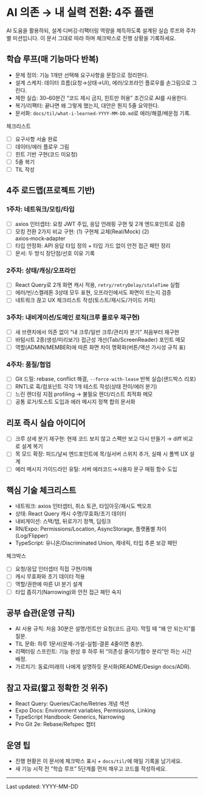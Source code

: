 # AI 의존 → 내 실력 전환: 4주 플랜

AI 도움을 활용하되, 설계·디버깅·리팩터링 역량을 체득하도록 설계된 실습 루프와 주차별 미션입니다. 이 문서 그대로 따라 하며 체크박스로 진행 상황을 기록하세요.

## 학습 루프(매 기능마다 반복)
- 문제 정의: 기능 1개만 선택해 요구사항을 문장으로 정리한다.
- 설계 스케치: 데이터 흐름(요청→상태→UI), 에러/오프라인 플로우를 손그림으로 그린다.
- 제한 실습: 30–60분간 “코드 제시 금지, 힌트만 허용” 조건으로 AI를 사용한다.
- 복기/리팩터: 끝나면 왜 그렇게 했는지, 대안은 뭔지 5줄 요약한다.
- 문서화: `docs/til/what-i-learned-YYYY-MM-DD.md`로 에러/해결/배운점 기록.

체크리스트
- [ ] 요구사항 서술 완료
- [ ] 데이터/에러 플로우 그림
- [ ] 힌트 기반 구현(코드 미요청)
- [ ] 5줄 복기
- [ ] TIL 작성

## 4주 로드맵(프로젝트 기반)

### 1주차: 네트워크/모킹/타입
- [ ] axios 인터셉터: 요청 JWT 주입, 응답 언래핑 구현 및 2개 엔드포인트로 검증
- [ ] 모킹 전환 2가지 비교 구현: (1) 구현체 교체(Real/Mock) (2) axios‑mock‑adapter
- [ ] 타입 안정화: API 응답 타입 정의 + 타입 가드 없이 안전 접근 패턴 정리
- [ ] 문서: 두 방식 장단점/선호 이유 기록

### 2주차: 상태/캐싱/오프라인
- [ ] React Query로 2개 화면 캐시 적용, `retry/retryDelay/staleTime` 실험
- [ ] 에러/빈/스켈레톤 3상태 모두 표현, 오프라인에서도 화면이 뜨는지 검증
- [ ] 네트워크 끊고 UX 체크리스트 작성(토스트/재시도/가이드 카피)

### 3주차: 내비게이션/도메인 로직(크루 플로우 재구현)
- [ ] 새 브랜치에서 의존 없이 “내 크루/일반 크루/관리자 분기” 처음부터 재구현
- [ ] 바텀시트 2종(생성/미리보기) 접근성 개선(Tab/ScreenReader) 포인트 메모
- [ ] 역할(ADMIN/MEMBER)에 따른 화면 차이 명확화(버튼/액션 가시성 규칙 표)

### 4주차: 품질/협업
- [ ] Git 드릴: rebase, conflict 해결, `--force-with-lease` 반복 실습(샌드박스 리포)
- [ ] RNTL로 훅/컴포넌트 각각 1개 테스트 작성(상태 전이/에러 분기)
- [ ] 느린 렌더링 지점 profiling → 불필요 렌더/리스트 최적화 메모
- [ ] 공통 로거/토스트 도입과 에러 메시지 정책 합의 문서화

## 리포 즉시 실습 아이디어
- [ ] 크루 상세 분기 재구현: 현재 코드 보지 않고 스펙만 보고 다시 만들기 → diff 비교로 설계 복기
- [ ] 목 모드 확장: 피드/날씨 엔드포인트에 목/실서버 스위치 추가, 실패 시 폴백 UX 설계
- [ ] 에러 메시지 가이드라인 유틸: 서버 에러코드→사용자 문구 매핑 함수 도입

## 핵심 기술 체크리스트
- 네트워크: axios 인터셉터, 취소 토큰, 타임아웃/재시도 백오프
- 상태: React Query 캐시 수명/무효화/초기 데이터
- 내비게이션: 스택/탭, 뒤로가기 정책, 딥링크
- RN/Expo: Permissions/Location, AsyncStorage, 플랫폼별 차이(Log/Flipper)
- TypeScript: 유니온/Discriminated Union, 제네릭, 타입 추론 보강 패턴

체크박스
- [ ] 요청/응답 인터셉터 직접 구현/이해
- [ ] 캐시 무효화와 초기 데이터 적용
- [ ] 역할/권한에 따른 UI 분기 설계
- [ ] 타입 좁히기(Narrowing)와 안전 접근 패턴 숙지

## 공부 습관(운영 규칙)
- AI 사용 규칙: 처음 30분은 설명/힌트만 요청(코드 금지). 막힐 때 “왜 안 되는지”를 질문.
- TIL 문화: 하루 1문서(문제-가설-실험-결론 4줄이면 충분).
- 리팩터링 스프린트: 기능 완성 후 하루 뒤 “의존성 줄이기/함수 분리”만 하는 시간 배정.
- 가르치기: 동료/미래의 나에게 설명하듯 문서화(README/Design docs/ADR).

## 참고 자료(짧고 정확한 것 위주)
- React Query: Queries/Cache/Retries 개념 섹션
- Expo Docs: Environment variables, Permissions, Linking
- TypeScript Handbook: Generics, Narrowing
- Pro Git 2e: Rebase/Refspec 챕터

## 운영 팁
- 진행 현황은 이 문서에 체크박스 표시 + `docs/til/`에 매일 기록을 남기세요.
- 새 기능 시작 전 “학습 루프” 5단계를 먼저 채우고 코드를 작성하세요.

---

Last updated: YYYY-MM-DD
